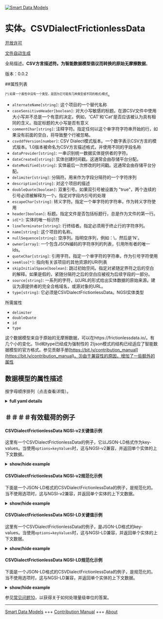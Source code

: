<!-- 10-Header -->  
[![Smart Data Models](https://smartdatamodels.org/wp-content/uploads/2022/01/SmartDataModels_logo.png "Logo")](https://smartdatamodels.org)  
实体。CSVDialectFrictionlessData  
=============================<!-- /10-Header -->  
<!-- 15-License -->  
[开放许可](https://github.com/smart-data-models//dataModel.FrictionlessData/blob/master/CSVDialectFrictionlessData/LICENSE.md)  
[文件自动生成](https://docs.google.com/presentation/d/e/2PACX-1vTs-Ng5dIAwkg91oTTUdt8ua7woBXhPnwavZ0FxgR8BsAI_Ek3C5q97Nd94HS8KhP-r_quD4H0fgyt3/pub?start=false&loop=false&delayms=3000#slide=id.gb715ace035_0_60)  
<!-- /15-License -->  
<!-- 20-Description -->  
全局描述。**CSV方言描述符。为智能数据模型倡议而转换的原始无摩擦数据**。  
版本：0.0.2  
<!-- /20-Description -->  
<!-- 30-PropertiesList -->  

##属性列表  

<sup><sub>[*] 如果一个属性中没有一个类型，是因为它可能有几种类型或不同的格式/模式</sub></sup>。  
- `alternateName[string]`: 这个项目的一个替代名称  - `caseSensitiveHeader[boolean]`: 对大小写敏感的标题。在源CSV文件中使用大小写并不总是一个有意的决定。例如，'CAT'和'Cat'是否应该被认为具有相同的含义。指定标题的大小写是否有意义  - `commentChar[string]`: 注释字符。指定任何以这个单字符字符串开始的行，如果没有前面的空白，将导致整个行被忽略。  - `csvddfVersion[number]`: CSV Dialect模式版本。一个数字表示CSV方言的模式版本。1.0版本被命名为CSV方言描述格式，并使用不同的字段名称  - `dataProvider[string]`: 一串识别统一数据实体提供者的字符。  - `dateCreated[string]`: 实体创建时间戳。这通常会由存储平台分配。  - `dateModified[string]`: 实体最后一次修改的时间戳。这通常会由存储平台分配。  - `delimiter[string]`: 分隔符。用来作为字段分隔符的一个字符序列  - `description[string]`: 对这个项目的描述  - `doubleQuote[boolean]`: 双重引号。如果双引号被设置为 "true"，两个连续的引号必须被解释为一个。指定对字段内引号的处理  - `escapeChar[string]`: 转义字符。指定一个单字符的字符串，作为转义字符使用  - `header[boolean]`: 标题。指定文件是否包括标题行，总是作为文件的第一行。  - `id[*]`: 实体的唯一标识符  - `lineTerminator[string]`: 行终结者。指定必须用于终止行的字符序列。  - `name[string]`: 这个项目的名称。  - `nullSequence[string]`: 空序列。指明空序列，例如：\，然后是'N'。  - `owner[array]`: 一个包含JSON编码的字符序列的列表，引用所有者的唯一Ids。  - `quoteChar[string]`: 引用字符。指定一个单字符的字符串，作为引号字符使用  - `seeAlso[*]`: 指向有关该项目的其他资源的URI列表  - `skipInitialSpace[boolean]`: 跳过初始空间。指定对紧随定界符之后的空白的解释。如果是假的，紧随分隔符之后的空白应被视为后续字段的一部分。  - `source[string]`: 一系列的字符，以URL的形式给出实体数据的原始来源。建议为源提供者的完全合格域名，或源对象的URL。  - `type[string]`: 它必须是CSVDialectFrictionlessData。NGSI实体类型  <!-- /30-PropertiesList -->  
<!-- 35-RequiredProperties -->  
所需属性  
- `delimiter`  - `doubleQuote`  - `id`  - `type`  <!-- /35-RequiredProperties -->  
<!-- 40-RequiredProperties -->  
这个数据模型来自于原始的无摩擦数据，可以在https://frictionlessdata.io/。有几个小的变化。1)id和type已经成为强制性的 2)json模式的结构已经适应了智能数据模型的官方格式。参见贡献手册[https://bit.ly/contribution_manual](https://bit.ly/contribution_manual)。3)由于兼容性的原因，增加了一些额外的属性  
<!-- /40-RequiredProperties -->  
<!-- 50-DataModelHeader -->  
## 数据模型的属性描述  
按字母顺序排列（点击查看详情）。  
<!-- /50-DataModelHeader -->  
<!-- 60-ModelYaml -->  
<details><summary><strong>full yaml details</strong></summary>    
```yaml  
CSVDialectFrictionlessData:    
  description: 'The CSV dialect descriptor.Converted for Smart Data Models initiative from original frictionless data'    
  properties:    
    alternateName:    
      description: 'An alternative name for this item'    
      type: string    
      x-ngsi:    
        type: Property    
    caseSensitiveHeader:    
      description: 'Case Sensitive Header. Use of case in source CSV files is not always an intentional decision. For example, should ''CAT'' and ''Cat'' be considered to have the same meaning. Specifies if the case of headers is meaningful'    
      type: boolean    
      x-ngsi:    
        type: Property    
    commentChar:    
      description: 'Comment Character. Specifies that any row beginning with this one-character string, without preceding whitespace, causes the entire line to be ignored'    
      type: string    
      x-ngsi:    
        type: Property    
    csvddfVersion:    
      description: 'CSV Dialect schema version. A number to indicate the schema version of CSV Dialect. Version 1.0 was named CSV Dialect Description Format and used different field names'    
      type: number    
      x-ngsi:    
        type: Property    
    dataProvider:    
      description: 'A sequence of characters identifying the provider of the harmonised data entity.'    
      type: string    
      x-ngsi:    
        type: Property    
    dateCreated:    
      description: 'Entity creation timestamp. This will usually be allocated by the storage platform.'    
      format: date-time    
      type: string    
      x-ngsi:    
        type: Property    
    dateModified:    
      description: 'Timestamp of the last modification of the entity. This will usually be allocated by the storage platform.'    
      format: date-time    
      type: string    
      x-ngsi:    
        type: Property    
    delimiter:    
      description: 'Delimiter. A character sequence to use as the field separator'    
      type: string    
      x-ngsi:    
        type: Property    
    description:    
      description: 'A description of this item'    
      type: string    
      x-ngsi:    
        type: Property    
    doubleQuote:    
      description: 'Double Quote. If Double Quote is set to true, two consecutive quotes must be interpreted as one. Specifies the handling of quotes inside fields'    
      type: boolean    
      x-ngsi:    
        type: Property    
    escapeChar:    
      description: 'Escape Character. Specifies a one-character string to use as the escape character'    
      type: string    
      x-ngsi:    
        type: Property    
    header:    
      description: 'Header. Specifies if the file includes a header row, always as the first row in the file'    
      type: boolean    
      x-ngsi:    
        type: Property    
    id:    
      anyOf: &csvdialectfrictionlessdata_-_properties_-_owner_-_items_-_anyof    
        - description: 'Property. Identifier format of any NGSI entity'    
          maxLength: 256    
          minLength: 1    
          pattern: ^[\w\-\.\{\}\$\+\*\[\]`|~^@!,:\\]+$    
          type: string    
        - description: 'Property. Identifier format of any NGSI entity'    
          format: uri    
          type: string    
      description: 'Unique identifier of the entity'    
      x-ngsi:    
        type: Property    
    lineTerminator:    
      description: 'Line Terminator. Specifies the character sequence that must be used to terminate rows'    
      type: string    
      x-ngsi:    
        type: Property    
    name:    
      description: 'The name of this item.'    
      type: string    
      x-ngsi:    
        type: Property    
    nullSequence:    
      description: 'Null Sequence. Specifies the null sequence, for example, \ and then ''N'''    
      type: string    
      x-ngsi:    
        type: Property    
    owner:    
      description: 'A List containing a JSON encoded sequence of characters referencing the unique Ids of the owner(s)'    
      items:    
        anyOf: *csvdialectfrictionlessdata_-_properties_-_owner_-_items_-_anyof    
        description: 'Property. Unique identifier of the entity'    
      type: array    
      x-ngsi:    
        type: Property    
    quoteChar:    
      description: 'Quote Character. Specifies a one-character string to use as the quoting character'    
      type: string    
      x-ngsi:    
        type: Property    
    seeAlso:    
      description: 'list of uri pointing to additional resources about the item'    
      oneOf:    
        - items:    
            format: uri    
            type: string    
          minItems: 1    
          type: array    
        - format: uri    
          type: string    
      x-ngsi:    
        type: Property    
    skipInitialSpace:    
      description: 'Skip Initial Space. Specifies the interpretation of whitespace immediately following a delimiter. If false, whitespace immediately after a delimiter should be treated as part of the subsequent field'    
      type: boolean    
      x-ngsi:    
        type: Property    
    source:    
      description: 'A sequence of characters giving the original source of the entity data as a URL. Recommended to be the fully qualified domain name of the source provider, or the URL to the source object.'    
      type: string    
      x-ngsi:    
        type: Property    
    type:    
      description: 'It has to be CSVDialectFrictionlessData. NGSI entity type'    
      enum:    
        - CSVDialectFrictionlessData    
      type: string    
      x-ngsi:    
        type: Property    
  required:    
    - id    
    - delimiter    
    - doubleQuote    
    - type    
  type: object    
  x-derived-from: ""    
  x-disclaimer: 'Redistribution and use in source and binary forms, with or without modification, are permitted  provided that the license conditions are met. Copyleft (c) 2021 Contributors to Smart Data Models Program'    
  x-license-url: https://github.com/smart-data-models/dataModel.FrictionlessData/blob/master/CSVDialectFrictionlessData/LICENSE.md    
  x-model-schema: ""    
  x-model-tags: SDG    
  x-version: 0.0.2    
```  
</details>    
<!-- /60-ModelYaml -->  
<!-- 70-MiddleNotes -->  
<!-- /70-MiddleNotes -->  
<!-- 80-Examples -->  
## ＃＃＃＃有效载荷的例子  
#### CSVDialectFrictionlessData NGSI-v2关键值示例  
这里有一个CSVDialectFrictionlessData的例子，它以JSON-LD格式作为key-values。当使用`options=keyValues`时，这与NGSI-v2兼容，并返回单个实体的上下文数据。  
<details><summary><strong>show/hide example</strong></summary>    
```json  
{  
  "id": "urn:ngsi-ld:CSVDialect:id:OAPS:03889914",  
  "type": "CSVDialectFrictionlessData",  
  "alternateName": "",  
  "caseSensitiveHeader": true,  
  "commentChar": "#",  
  "csvddfVersion": 1.2,  
  "dataProvider": "",  
  "dateCreated": "1986-03-01T17:11:28Z",  
  "dateModified": "2017-04-29T03:29:41Z",  
  "delimiter": "",  
  "description": "",  
  "doubleQuote": true,  
  "escapeChar": "\\",  
  "header": false,  
  "name": "",  
  "owner": [  
    "urn:ngsi-ld:CSVDialect:items:YPBX:70706198",  
    "urn:ngsi-ld:CSVDialect:items:MABG:25535507"  
  ],  
  "quoteChar": "'",  
  "seeAlso": [  
    "urn:ngsi-ld:CSVDialect:items:YNLD:15120048",  
    "urn:ngsi-ld:CSVDialect:items:EFIZ:80683325"  
  ],  
  "skipInitialSpace": false,  
  "source": ""  
}  
```  
</details>  
#### CSVDialectFrictionlessData NGSI-v2规范化示例  
下面是一个JSON-LD格式的CSVDialectFrictionlessData的例子，是规范化的。当不使用选项时，这与NGSI-v2兼容，并返回单个实体的上下文数据。  
<details><summary><strong>show/hide example</strong></summary>    
```json  
{  
  "id": "urn:ngsi-ld:CSVDialect:id:OAPS:03889914",  
  "type": "CSVDialectFrictionlessData",  
  "dateCreated": {  
    "type": "DateTime",  
    "value": "1986-03-01T17:11:28Z"  
  },  
  "dateModified": {  
    "type": "DateTime",  
    "value": "2017-04-29T03:29:41Z"  
  },  
  "source": {  
    "type": "Text",  
    "value": ""  
  },  
  "name": {  
    "type": "Text",  
    "value": ""  
  },  
  "alternateName": {  
    "type": "Text",  
    "value": ""  
  },  
  "description": {  
    "type": "Text",  
    "value": ""  
  },  
  "dataProvider": {  
    "type": "Text",  
    "value": ""  
  },  
  "owner": {  
    "type": "array",  
    "value": [  
      "urn:ngsi-ld:CSVDialect:items:YPBX:70706198",  
      "urn:ngsi-ld:CSVDialect:items:MABG:25535507"  
    ]  
  },  
  "seeAlso": {  
    "type": "array",  
    "value": [  
      "urn:ngsi-ld:CSVDialect:items:YNLD:15120048",  
      "urn:ngsi-ld:CSVDialect:items:EFIZ:80683325"  
    ]  
  },  
  "csvddfVersion": {  
    "type": "number",  
    "value": 1.2  
  },  
  "delimiter": {  
    "type": "Text",  
    "value": "%3B"  
  },  
  "doubleQuote": {  
    "type": "boolean",  
    "value": true  
  },  
  "lineTerminator": {  
    "type": "Text",  
    "value": "\\r\\n"  
  },  
  "nullSequence": {  
    "type": "Text",  
    "value": "\\N"  
  },  
  "quoteChar": {  
    "type": "Text",  
    "value": "'"  
  },  
  "escapeChar": {  
    "type": "Text",  
    "value": "\\\\"  
  },  
  "skipInitialSpace": {  
    "type": "boolean",  
    "value": false  
  },  
  "header": {  
    "type": "boolean",  
    "value": false  
  },  
  "commentChar": {  
    "type": "Text",  
    "value": "#"  
  },  
  "caseSensitiveHeader": {  
    "type": "boolean",  
    "value": true  
  }  
}  
```  
</details>  
#### CSVDialectFrictionlessData NGSI-LD关键值示例  
这里有一个CSVDialectFrictionlessData的例子，是JSON-LD格式的key-values。当使用`options=keyValues`时，这与NGSI-LD兼容，并返回单个实体的上下文数据。  
<details><summary><strong>show/hide example</strong></summary>    
```json  
{  
    "id": "urn:ngsi-ld:CSVDialect:id:OAPS:03889914",  
    "type": "CSVDialectFrictionlessData",  
    "alternateName": "",  
    "caseSensitiveHeader": true,  
    "commentChar": "#",  
    "csvddfVersion": 1.2,  
    "dataProvider": "",  
    "dateCreated": "1986-03-01T17:11:28Z",  
    "dateModified": "2017-04-29T03:29:41Z",  
    "delimiter": "%3B",  
    "description": "",  
    "doubleQuote": true,  
    "escapeChar": "\\",  
    "header": false,  
    "name": "",  
    "owner": [  
        "urn:ngsi-ld:CSVDialect:items:YPBX:70706198",  
        "urn:ngsi-ld:CSVDialect:items:MABG:25535507"  
    ],  
    "quoteChar": "'",  
    "seeAlso": [  
        "urn:ngsi-ld:CSVDialect:items:YNLD:15120048",  
        "urn:ngsi-ld:CSVDialect:items:EFIZ:80683325"  
    ],  
    "skipInitialSpace": false,  
    "source": "",  
    "@context": [  
        "https://smartdatamodels.org/context.jsonld",  
        "https://raw.githubusercontent.com/smart-data-models/dataModel.FrictionlessData/master/context.jsonld"  
    ]  
}  
```  
</details>  
#### CSVDialectFrictionlessData NGSI-LD规范化示例  
下面是一个JSON-LD格式的CSVDialectFrictionlessData的例子，是规范化的。当不使用选项时，这与NGSI-LD兼容，并返回单个实体的上下文数据。  
<details><summary><strong>show/hide example</strong></summary>    
```json  
{  
    "id": "urn:ngsi-ld:CSVDialect:id:OAPS:03889914",  
    "type": "CSVDialectFrictionlessData",  
    "dateCreated": {  
        "type": "Property",  
        "value": {  
            "@type": "DateTime",  
            "@value": "1986-03-01T17:11:28Z"  
        }  
    },  
    "dateModified": {  
        "type": "Property",  
        "value": {  
            "@type": "DateTime",  
            "@value": "2017-04-29T03:29:41Z"  
        }  
    },  
    "source": {  
        "type": "Property",  
        "value": ""  
    },  
    "name": {  
        "type": "Property",  
        "value": ""  
    },  
    "alternateName": {  
        "type": "Property",  
        "value": ""  
    },  
    "description": {  
        "type": "Property",  
        "value": ""  
    },  
    "dataProvider": {  
        "type": "Property",  
        "value": ""  
    },  
    "owner": {  
        "type": "Property",  
        "value": [  
            "urn:ngsi-ld:CSVDialect:items:YPBX:70706198",  
            "urn:ngsi-ld:CSVDialect:items:MABG:25535507"  
        ]  
    },  
    "seeAlso": {  
        "type": "Property",  
        "value": [  
            "urn:ngsi-ld:CSVDialect:items:YNLD:15120048",  
            "urn:ngsi-ld:CSVDialect:items:EFIZ:80683325"  
        ]  
    },  
    "csvddfVersion": {  
        "type": "Property",  
        "value": 1.2  
    },  
    "delimiter": {  
        "type": "Property",  
        "value": "%3B"  
    },  
    "doubleQuote": {  
        "type": "Property",  
        "value": true  
    },  
    "lineTerminator": {  
        "type": "Property",  
        "value": ""  
    },  
    "nullSequence": {  
        "type": "Property",  
        "value": "\\N"  
    },  
    "quoteChar": {  
        "type": "Property",  
        "value": "'"  
    },  
    "escapeChar": {  
        "type": "Property",  
        "value": "\\"  
    },  
    "skipInitialSpace": {  
        "type": "Property",  
        "value": false  
    },  
    "header": {  
        "type": "Property",  
        "value": false  
    },  
    "commentChar": {  
        "type": "Property",  
        "value": "#"  
    },  
    "caseSensitiveHeader": {  
        "type": "Property",  
        "value": true  
    },  
    "@context": [  
        "https://smartdatamodels.org/context.jsonld",  
        "https://raw.githubusercontent.com/smart-data-models/dataModel.FrictionlessData/master/context.jsonld"  
    ]  
}  
```  
</details><!-- /80-Examples -->  
<!-- 90-FooterNotes -->  
<!-- /90-FooterNotes -->  
<!-- 95-Units -->  
参见[常见问题10](https://smartdatamodels.org/index.php/faqs/)，以获得关于如何处理量级单位的答案。  
<!-- /95-Units -->  
<!-- 97-LastFooter -->  
---  
[Smart Data Models](https://smartdatamodels.org) +++ [Contribution Manual](https://bit.ly/contribution_manual) +++ [About](https://bit.ly/Introduction_SDM)<!-- /97-LastFooter -->  
